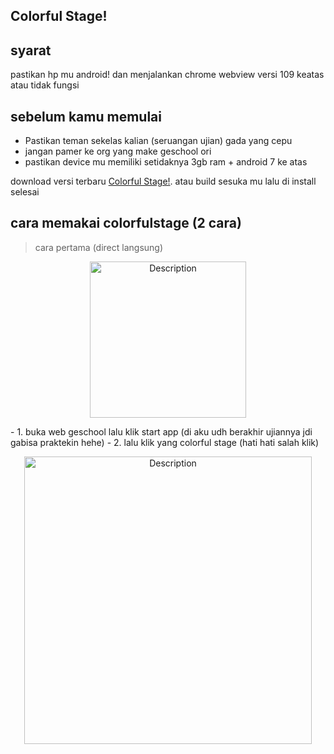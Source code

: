 ## Colorful Stage!
## syarat
pastikan hp mu android! dan menjalankan chrome webview versi 109 keatas atau tidak fungsi
## sebelum kamu memulai
- Pastikan teman sekelas kalian (seruangan ujian) gada yang cepu
- jangan pamer ke org yang make geschool ori
- pastikan device mu memiliki setidaknya 3gb ram + android 7 ke atas

download versi terbaru [Colorful Stage!](https://github.com/nadchan/colorfulstage/releases). atau build sesuka mu
lalu di install
selesai

## cara memakai colorfulstage (2 cara)
> cara pertama (direct langsung)
<p align="center">
    <img src="https://gmbackend.pages.dev/tryout.png" alt="Description" width="250">
</p>
- 1. buka web geschool lalu klik start app (di aku udh berakhir ujiannya jdi gabisa praktekin hehe)
- 2. lalu klik yang colorful stage (hati hati salah klik)
<p align="center">
    <img src="https://gmbackend.pages.dev/select.png" alt="Description" width="460">
</p>
